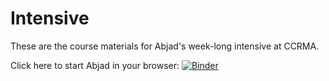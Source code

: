 # Intensive

These are the course materials for Abjad's week-long intensive at CCRMA.

Click here to start Abjad in your browser: [![Binder](https://mybinder.org/badge.svg)](https://mybinder.org/v2/gh/abjad/intensive/master)
